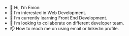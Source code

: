 - 👋 Hi, I’m Emon
- 👀 I’m interested in Web Development.
- 🌱 I’m currently learning Front End Development. 
- 💞️ I’m looking to collaborate on different developer team. 
- 📫 How to reach me on using email or linkedin profile. 


